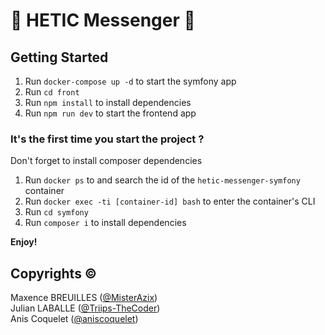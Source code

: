 # 💬 HETIC Messenger 💬

## Getting Started

1. Run `docker-compose up -d` to start the symfony app
2. Run `cd front`
3. Run `npm install` to install dependencies
3. Run `npm run dev` to start the frontend app

### It's the first time you start the project ?

Don't forget to install composer dependencies

1. Run `docker ps` to and search the id of the `hetic-messenger-symfony` container
2. Run `docker exec -ti [container-id] bash` to enter the container's CLI
3. Run `cd symfony`
3. Run `composer i` to install dependencies

**Enjoy!**

## Copyrights ©

Maxence BREUILLES ([@MisterAzix](https://github.com/MisterAzix))<br />
Julian LABALLE ([@Triips-TheCoder](https://github.com/Triips-TheCoder))<br />
Anis Coquelet ([@aniscoquelet](https://github.com/aniscoquelet))